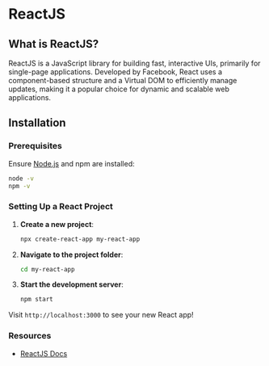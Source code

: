 # ReactJS

## What is ReactJS?

ReactJS is a JavaScript library for building fast, interactive UIs, primarily for single-page applications. Developed by Facebook, React uses a component-based structure and a Virtual DOM to efficiently manage updates, making it a popular choice for dynamic and scalable web applications.

## Installation

### Prerequisites
Ensure [Node.js](https://nodejs.org/) and npm are installed:

```bash
node -v
npm -v
```

### Setting Up a React Project
1. **Create a new project**:

   ```bash
   npx create-react-app my-react-app
   ```

2. **Navigate to the project folder**:

   ```bash
   cd my-react-app
   ```

3. **Start the development server**:

   ```bash
   npm start
   ```

Visit `http://localhost:3000` to see your new React app!

### Resources
- [ReactJS Docs](https://reactjs.org/docs/getting-started.html) 